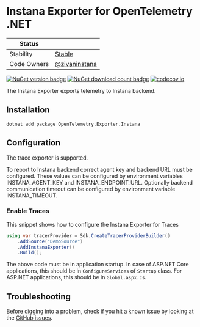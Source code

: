 # Instana Exporter for OpenTelemetry .NET

| Status        |           |
| ------------- |-----------|
| Stability     |  [Stable](../../README.md#stable)|
| Code Owners   |  [@zivaninstana](https://github.com/zivaninstana)|

[![NuGet version badge](https://img.shields.io/nuget/v/OpenTelemetry.Exporter.Instana)](https://www.nuget.org/packages/OpenTelemetry.Exporter.Instana)
[![NuGet download count badge](https://img.shields.io/nuget/dt/OpenTelemetry.Exporter.Instana)](https://www.nuget.org/packages/OpenTelemetry.Exporter.Instana)
[![codecov.io](https://codecov.io/gh/open-telemetry/opentelemetry-dotnet-contrib/branch/main/graphs/badge.svg?flag=unittests-Exporter.Instana)](https://app.codecov.io/gh/open-telemetry/opentelemetry-dotnet-contrib?flags[0]=unittests-Exporter.Instana)

The Instana Exporter exports telemetry to Instana backend.

## Installation

```shell
dotnet add package OpenTelemetry.Exporter.Instana
```

## Configuration

The trace exporter is supported.

To report to Instana backend correct agent key and backend URL must be configured.
These values can be configured by environment variables INSTANA_AGENT_KEY
and  INSTANA_ENDPOINT_URL.
Optionally backend communication timeout can be configured by environment
variable INSTANA_TIMEOUT.

### Enable Traces

This snippet shows how to configure the Instana Exporter for Traces

```csharp
using var tracerProvider = Sdk.CreateTracerProviderBuilder()
    .AddSource("DemoSource")
    .AddInstanaExporter()
    .Build();
```

The above code must be in application startup. In case of ASP.NET Core
applications, this should be in `ConfigureServices` of `Startup` class.
For ASP.NET applications, this should be in `Global.aspx.cs`.

## Troubleshooting

Before digging into a problem, check if you hit a known issue by looking at the [GitHub
issues](https://github.com/open-telemetry/opentelemetry-dotnet-contrib/issues).
